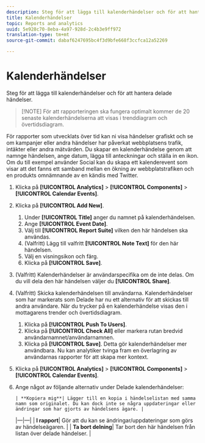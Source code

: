 ```yaml
---
description: Steg för att lägga till kalenderhändelser och för att hantera delade händelser.
title: Kalenderhändelser
topic: Reports and analytics
uuid: 5e928c70-8eba-4a97-928d-2c4b3e9ff972
translation-type: tm+mt
source-git-commit: dabaf6247695bc4f3d9bfe668f3ccfca12a52269

---
```



# Kalenderhändelser

Steg för att lägga till kalenderhändelser och för att hantera delade händelser.

>[!NOTE] För att rapporteringen ska fungera optimalt kommer de 20 senaste kalenderhändelserna att visas i trenddiagram och övertidsdiagram.

För rapporter som utvecklats över tid kan ni visa händelser grafiskt och se om kampanjer eller andra händelser har påverkat webbplatsens trafik, intäkter eller andra mätvärden. Du skapar en kalenderhändelse genom att namnge händelsen, ange datum, lägga till anteckningar och ställa in en ikon. Om du till exempel använder Social kan du skapa ett kalenderevent som visar att det fanns ett samband mellan en ökning av webbplatstrafiken och en produkts omnämnande av en kändis med Twitter.

1. Klicka på **[!UICONTROL Analytics]** > **[!UICONTROL Components]** > **[!UICONTROL Calendar Events]**.
1. Klicka på **[!UICONTROL Add New]**.
   1. Under **[!UICONTROL Title]** anger du namnet på kalenderhändelsen.
   1. Ange **[!UICONTROL Event Date]**.
   1. Välj till **[!UICONTROL Report Suite]** vilken den här händelsen ska användas.
   1. (Valfritt) Lägg till valfritt **[!UICONTROL Note Text]** för den här händelsen.
   1. Välj en visningsikon och färg.
   1. Klicka på **[!UICONTROL Save]**.
1. (Valfritt) Kalenderhändelser är användarspecifika om de inte delas. Om du vill dela den här händelsen väljer du **[!UICONTROL Share]**.
1. (Valfritt) Skicka kalenderhändelsen till användarna. Kalenderhändelser som har markerats som Delade har nu ett alternativ för att skickas till andra användare. När du trycker på en kalenderhändelse visas den i mottagarens trender och övertidsdiagram.
   1. Klicka på **[!UICONTROL Push To Users]**.
   1. Klicka på **[!UICONTROL Check All]** eller markera rutan bredvid användarnamnet/användarnamnen.
   1. Klicka på **[!UICONTROL Save]**.
   Detta gör kalenderhändelser mer användbara. Nu kan analytiker tvinga fram en överlagring av användarnas rapporter för att skapa mer kontext.
1. Klicka på **[!UICONTROL Analytics]** > **[!UICONTROL Components]** > **[!UICONTROL Calendar Events]**.
1. Ange något av följande alternativ under Delade kalenderhändelser:

       | **Kopiera mig**| Lägger till en kopia i händelselistan med samma namn som originalet. Du kan dock inte se några uppdateringar eller ändringar som har gjorts av händelsens ägare. |
    |—|—|
    | **I rapport**| Gör att du kan se ändringar/uppdateringar som görs av händelseägaren. |
    | **Ta bort delning**| Tar bort den här händelsen från listan över delade händelser. |
   

